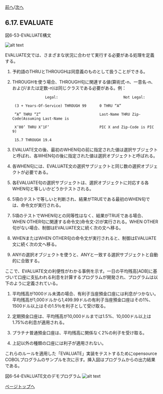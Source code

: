 <!--navi start-->
[前へ](6-16.md)/[次へ](6-18.md)
<!--navi end-->
## 6.17. EVALUATE

図6-53-EVALUATE構文

![alt text](Image/6-53-Evaluate.png)

EVALUATE文では、さまざまな状況に合わせて実行する必要がある処理を定義する。

1. 予約語のTHRUとTHROUGHは同意義のものとして扱うことができる。

2. THROUGHを使う場合、THROUGH句に関連する値(算術式-n、一意名-n、および/または定数-n)は同じクラスである必要がある。例：


                      Legal:                              Not Legal:

        (3 + Years-Of-Service) THROUGH 99      0 THRU “A”

        “A” THRU “Z”                           Last-Name THRU Zip-Code(Assuming Last-Name is

        X’00’ THRU X’1F’                       PIC X and Zip-Code is PIC 9)

        15.7 THROUGH 19.4

3. EVALUATE文の後、最初のWHEN句の前に指定された値は選択サブジェクトと呼ばれ、各WHEN句の後に指定された値は選択オブジェクトと呼ばれる。

4. 各WHEN句には、EVALUATE文の選択サブジェクトと同じ数の選択オブジェクトが必要である。

5. 各EVALUATE句の選択サブジェクトは、選択オブジェクトに対応する各WHEN句と等しいかどうかテストされる。

6. 5項のテストで等しいと判断され、結果がTRUEである最初のWHEN句では、命令文が実行される。

7. 5項のテストでWHEN句との同等性はなく、結果がTRUEである場合、WHEN OTHER句に関連する命令文(命令文-2)が実行される。WHEN OTHER句がない場合、制御はEVALUATE文に続く次の文へ移る。

8. WHENまたはWHEN OTHER句の命令文が実行されると、制御はEVALUATE文に続く次の文へ移る。

9. ANYの選択オブジェクトを使うと、ANYと一致する選択サブジェクトと自動的に合致する。

ここで、EVALUATE文の利便性がわかる事例を示す。一日の平均残高[ADB]に基づいて口座に支払われる利息を計算するプログラムが開発され、プログラムは以下のように定義されている。

1. 平均残高が1000ドル未満の場合、有利子当座預金口座には利息がつかない。平均残高が1,000ドルから1,499.99ドルの有利子当座預金口座はその1%、1500ドル以上はその1.5％を利子として受け取る。

2. 定期預金口座は、平均残高が10,000ドルまでは1.5%、10,000ドル以上は1.75%の利息が適用される。

3. プラチナ普通預金口座は、平均残高に関係なく2%の利子を受け取る。

4. 上記以外の種類の口座には利子が適用されない。

これらのルールを適用した「EVALUATE」実装をテストするためにopensource COBOLプログラムのサンプルを次に示す。挿入図はプログラムからの出力結果である。

図6-54-EVALUATE文のデモプログラム
![alt text](Image/6-54-Evaluate.png)

[ページトップへ](6-17.md)
